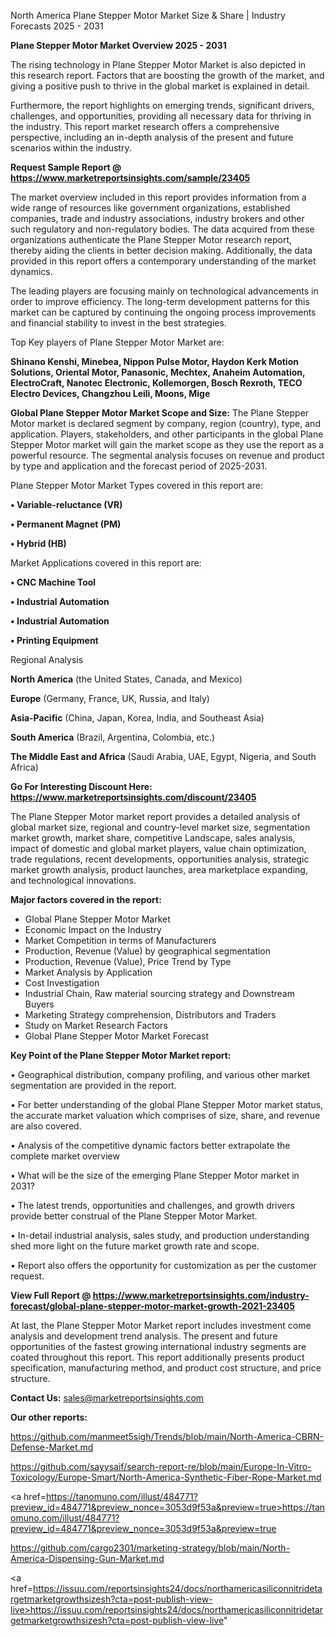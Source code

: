  North America Plane Stepper Motor Market Size & Share | Industry Forecasts 2025 - 2031

<Strong> Plane Stepper Motor Market Overview 2025 - 2031</strong>

The rising technology in Plane Stepper Motor Market is also depicted in this research report. Factors that are boosting the growth of the market, and giving a positive push to thrive in the global market is explained in detail.

Furthermore, the report highlights on emerging trends, significant drivers, challenges, and opportunities, providing all necessary data for thriving in the industry. This report market research offers a comprehensive perspective, including an in-depth analysis of the present and future scenarios within the industry.

<strong>Request Sample Report @ <a href=https://www.marketreportsinsights.com/sample/23405>https://www.marketreportsinsights.com/sample/23405</a></strong>

The market overview included in this report provides information from a wide range of resources like government organizations, established companies, trade and industry associations, industry brokers and other such regulatory and non-regulatory bodies. The data acquired from these organizations authenticate the Plane Stepper Motor research report, thereby aiding the clients in better decision making. Additionally, the data provided in this report offers a contemporary understanding of the market dynamics.

The leading players are focusing mainly on technological advancements in order to improve efficiency. The long-term development patterns for this market can be captured by continuing the ongoing process improvements and financial stability to invest in the best strategies.

Top Key players of Plane Stepper Motor Market are:

<strong>Shinano Kenshi, Minebea, Nippon Pulse Motor, Haydon Kerk Motion Solutions, Oriental Motor, Panasonic, Mechtex, Anaheim Automation, ElectroCraft, Nanotec Electronic, Kollemorgen, Bosch Rexroth, TECO Electro Devices, Changzhou Leili, Moons, Mige</strong>

<strong><b>Global Plane Stepper Motor Market Scope and Size:</b></strong>
The Plane Stepper Motor market is declared segment by company, region (country), type, and application. Players, stakeholders, and other participants in the global Plane Stepper Motor market will gain the market scope as they use the report as a powerful resource. The segmental analysis focuses on revenue and product by type and application and the forecast period of 2025-2031.

Plane Stepper Motor Market Types covered in this report are:

<strong>• Variable-reluctance (VR)

• Permanent Magnet (PM)

• Hybrid (HB)</strong>

Market Applications covered in this report are:

<strong>• CNC Machine Tool

• Industrial Automation

• Industrial Automation

• Printing Equipment</strong> 

Regional Analysis

<strong>North America</strong> (the United States, Canada, and Mexico)

<strong>Europe</strong> (Germany, France, UK, Russia, and Italy)

<strong>Asia-Pacific</strong> (China, Japan, Korea, India, and Southeast Asia)

<strong>South America</strong> (Brazil, Argentina, Colombia, etc.)

<strong>The Middle East and Africa</strong> (Saudi Arabia, UAE, Egypt, Nigeria, and South Africa)

<strong>Go For Interesting Discount Here: <a href=https://www.marketreportsinsights.com/discount/23405>https://www.marketreportsinsights.com/discount/23405</a></strong>

The Plane Stepper Motor market report provides a detailed analysis of global market size, regional and country-level market size, segmentation market growth, market share, competitive Landscape, sales analysis, impact of domestic and global market players, value chain optimization, trade regulations, recent developments, opportunities analysis, strategic market growth analysis, product launches, area marketplace expanding, and technological innovations.

<strong><b>Major factors covered in the report:</b></strong>
<ul>
  <li>Global Plane Stepper Motor Market </li>
  <li>Economic Impact on the Industry</li>
  <li>Market Competition in terms of Manufacturers</li>
  <li>Production, Revenue (Value) by geographical segmentation</li>
  <li>Production, Revenue (Value), Price Trend by Type</li>
  <li>Market Analysis by Application</li>
  <li>Cost Investigation</li>
  <li>Industrial Chain, Raw material sourcing strategy and Downstream Buyers</li>
  <li>Marketing Strategy comprehension, Distributors and Traders</li>
  <li>Study on Market Research Factors</li>
  <li>Global Plane Stepper Motor Market Forecast</li>
</ul>

<strong><b>Key Point of the Plane Stepper Motor Market report:</b></strong>

• Geographical distribution, company profiling, and various other market segmentation are provided in the report.

• For better understanding of the global Plane Stepper Motor market status, the accurate market valuation which comprises of size, share, and revenue are also covered.

• Analysis of the competitive dynamic factors better extrapolate the complete market overview

• What will be the size of the emerging Plane Stepper Motor market in 2031?

• The latest trends, opportunities and challenges, and growth drivers provide better construal of the Plane Stepper Motor Market.

• In-detail industrial analysis, sales study, and production understanding shed more light on the future market growth rate and scope.

• Report also offers the opportunity for customization as per the customer request.

<strong><b>View Full Report @ <a href=https://www.marketreportsinsights.com/industry-forecast/global-plane-stepper-motor-market-growth-2021-23405>https://www.marketreportsinsights.com/industry-forecast/global-plane-stepper-motor-market-growth-2021-23405</a></b></strong>


At last, the Plane Stepper Motor Market report includes investment come analysis and development trend analysis. The present and future opportunities of the fastest growing international industry segments are coated throughout this report. This report additionally presents product specification, manufacturing method, and product cost structure, and price structure.

<strong>Contact Us:</strong>
sales@marketreportsinsights.com

<strong>Our other reports:</strong>

<a href=https://github.com/manmeet5sigh/Trends/blob/main/North-America-CBRN-Defense-Market.md>https://github.com/manmeet5sigh/Trends/blob/main/North-America-CBRN-Defense-Market.md</a>

<a href=https://github.com/sayysaif/search-report-re/blob/main/Europe-In-Vitro-Toxicology/Europe-Smart/North-America-Synthetic-Fiber-Rope-Market.md>https://github.com/sayysaif/search-report-re/blob/main/Europe-In-Vitro-Toxicology/Europe-Smart/North-America-Synthetic-Fiber-Rope-Market.md</a>

<a href=https://tanomuno.com/illust/484771?preview_id=484771&preview_nonce=3053d9f53a&preview=true>https://tanomuno.com/illust/484771?preview_id=484771&preview_nonce=3053d9f53a&preview=true</a>

<a href=https://github.com/cargo2301/marketing-strategy/blob/main/North-America-Dispensing-Gun-Market.md>https://github.com/cargo2301/marketing-strategy/blob/main/North-America-Dispensing-Gun-Market.md</a>

<a href=https://issuu.com/reportsinsights24/docs/northamericasiliconnitridetargetmarketgrowthsizesh?cta=post-publish-view-live>https://issuu.com/reportsinsights24/docs/northamericasiliconnitridetargetmarketgrowthsizesh?cta=post-publish-view-live</a>"
